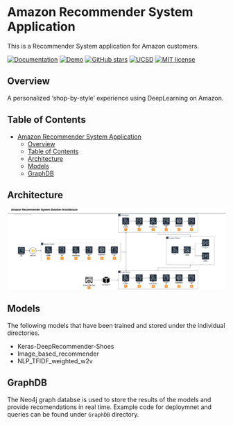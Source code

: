 # Amazon Recommender System Application
This is a Recommender System application for Amazon customers.
 
 
[![Documentation](https://img.shields.io/badge/docs-passing-NeonGreen.svg)](https://sites.google.com/a/eng.ucsd.edu/capstone-2020-amazondata/)
[![Demo](https://img.shields.io/badge/status-staging-Red.svg)](https://sites.google.com/a/eng.ucsd.edu/capstone-2020-amazondata/)
[![GitHub stars](https://img.shields.io/github/stars/j4baek/dse260-CapStone-Amazon.svg)](https://github.com/j4baek/dse260-CapStone-Amazon/stargazers)
[![UCSD](https://img.shields.io/badge/Data_Science-UCSD-Blue.svg)](https://sites.google.com/a/eng.ucsd.edu/capstone-2020-amazondata/)
[![MIT license](https://img.shields.io/badge/License-MIT-Yellow.svg)](https://lbesson.mit-license.org/)
 
 
 
## Overview
A personalized ‘shop-by-style’ experience using DeepLearning on Amazon.
 
 
<!-- ![](docs/images/chat.gif) -->
 
## Table of Contents
 
- [Amazon Recommender System Application](#amazon-recommender-system-application)
  - [Overview](#overview)
  - [Table of Contents](#table-of-contents)
  - [Architecture](#architecture)
  - [Models](#models)
  - [GraphDB](#graphdb)


## Architecture
![Architecture](./img/AmazonDataPipeline.png)
 

## Models
The following models that have been trained and stored under the individual directories.
- Keras-DeepRecommender-Shoes
- Image_based_recommender
- NLP_TFIDF_weighted_w2v

## GraphDB
The Neo4j graph databse is used to store the results of the models and provide recomendations in real time. Example code for deploymnet and queries can be found under `GraphDB` directory.

